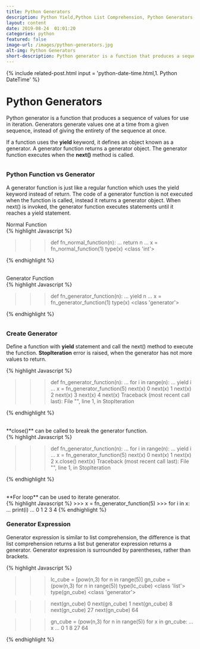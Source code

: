 ```yaml
---
title: Python Generators
description: Python Yield,Python List Comprehension, Python Generators, Python Iteration, Python Lists, Python Dictionary, Python for loop
layout: content
date: 2019-08-24  01:01:20
categories: python
featured: false 
image-url: /images/python-generators.jpg
alt-img: Python Generators
short-description: Python generator is a function that produces a sequence of values for use in iteration. Generators generate values one at a time from a given sequence, instead of giving the entirety of the sequence at once.
---
```


{%
include related-post.html
input = 'python-date-time.html,1. Python DateTime'
%}

<h1 style="padding-top: 60px; margin-top: -40px;">Python Generators</h1>

Python generator is a function that produces a sequence of values for use in iteration. Generators generate values one at a time from a given sequence, instead of giving the entirety of the sequence at once.

If a function uses the **yield** keyword, it defines an object known as a generator. A generator function returns a generator object. The generator function executes when the **__next__()** method is called.

<h3 style="padding-top: 60px; margin-top: -40px;">Python Function vs Generator</h3>

A generator function is just like a regular function which uses the yield keyword instead of return. The code of a generator function is not executed when the function is called, instead it returns a generator object. When next() is invoked, the generator function executes statements until it reaches a
yield statement.


<div class="card">
<div class="card-header">Normal Function</div>
<div class="card-body">
{% highlight Javascript %}

>>> def fn_normal_function(n):
...     return n
... 
>>> x = fn_normal_function(1)
>>> type(x)
<class 'int'>

{% endhighlight %}
</div>
</div>
<br>

<div class="card">
<div class="card-header">Generator Function</div>
<div class="card-body">
{% highlight Javascript %}

>>> def fn_generator_function(n):
...     yield n
... 
>>> x = fn_generator_function(1)
>>> type(x)
<class 'generator'>

{% endhighlight %}
</div>
</div>



<h3 style="padding-top: 60px; margin-top: -40px;">Create Generator</h3>

Define a function with **yield** statement and call the next() method to execute the function. **StopIteration** error is raised, when the generator has not more values to return.

<div class="card">
<div class="card-body">
{% highlight Javascript %}

>>> def fn_generator_function(n):
...     for i in range(n):
...         yield i
... 
>>> x = fn_generator_function(5)
>>> next(x)
0
>>> next(x)
1
>>> next(x)
2
>>> next(x)
3
>>> next(x)
4
>>> next(x)
Traceback (most recent call last):
  File "<stdin>", line 1, in <module>
StopIteration
>>> 
{% endhighlight %}

</div>
</div>
<br>
**close()** can be called to break the generator function.

<div class="card">
<div class="card-body">
{% highlight Javascript %}

>>> def fn_generator_function(n):
...     for i in range(n):
...         yield i
... 
>>> x = fn_generator_function(5)
>>> next(x)
0
>>> next(x)
1
>>> next(x)
2
>>> x.close()
>>> next(x)
Traceback (most recent call last):
  File "<stdin>", line 1, in <module>
StopIteration

{% endhighlight %}

</div>
</div>
<br>
**For loop** can be used to iterate generator.

<div class="card">
<div class="card-body">
{% highlight Javascript %}
>>> x = fn_generator_function(5)
>>> for i in x:
...     print(i)
... 
0
1
2
3
4
{% endhighlight %}

</div>
</div>

<h3 style="padding-top: 60px; margin-top: -40px;">Generator Expression</h3>

Generator expression is similar to list comprehension, the difference is that list comprehension returns a list but generator expression returns a generator. Generator expression is surrounded by parentheses, rather than brackets.

<div class="card">
<div class="card-body">
{% highlight Javascript %}

>>> lc_cube = [pow(n,3) for n in range(5)]
>>> gn_cube = (pow(n,3) for n in range(5))
>>> type(lc_cube)
<class 'list'>
>>> type(gn_cube)
<class 'generator'>

>>> next(gn_cube)
0
>>> next(gn_cube)
1
>>> next(gn_cube)
8
>>> next(gn_cube)
27
>>> next(gn_cube)
64

>>> gn_cube = (pow(n,3) for n in range(5))
>>> for x in gn_cube:
...     x
... 
0
1
8
27
64
>>> 


{% endhighlight %}
</div>
</div>